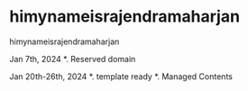# himynameisrajendramaharjan
himynameisrajendramaharjan

Jan 7th, 2024
*. Reserved domain

Jan 20th-26th, 2024
*. template ready
*. Managed Contents
